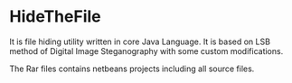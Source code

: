 # HideTheFile
It is file hiding utility written in core Java Language. It is based on LSB method of Digital Image Steganography with some custom modifications.

The Rar files contains netbeans projects including all source files.
